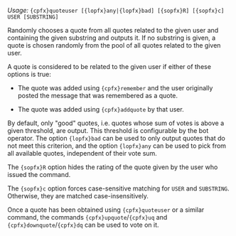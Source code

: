 *Usage:* `{cpfx}quoteuser [{lopfx}any|{lopfx}bad] [{sopfx}R] [{sopfx}c] USER [SUBSTRING]`

Randomly chooses a quote from all quotes related to the given user and containing the given substring and outputs it. If no substring is given, a quote is chosen randomly from the pool of all quotes related to the given user.

A quote is considered to be related to the given user if either of these options is true:

* The quote was added using `{cpfx}remember` and the user originally posted the message that was remembered as a quote.

* The quote was added using `{cpfx}addquote` by that user.

By default, only "good" quotes, i.e. quotes whose sum of votes is above a given threshold, are output. This threshold is configurable by the bot operator. The option `{lopfx}bad` can be used to only output quotes that do not meet this criterion, and the option `{lopfx}any` can be used to pick from all available quotes, independent of their vote sum.

The `{sopfx}R` option hides the rating of the quote given by the user who issued the command.

The `{sopfx}c` option forces case-sensitive matching for `USER` and `SUBSTRING`. Otherwise, they are matched case-insensitively.

Once a quote has been obtained using `{cpfx}quoteuser` or a similar command, the commands `{cpfx}upquote`/`{cpfx}uq` and `{cpfx}downquote`/`{cpfx}dq` can be used to vote on it.
